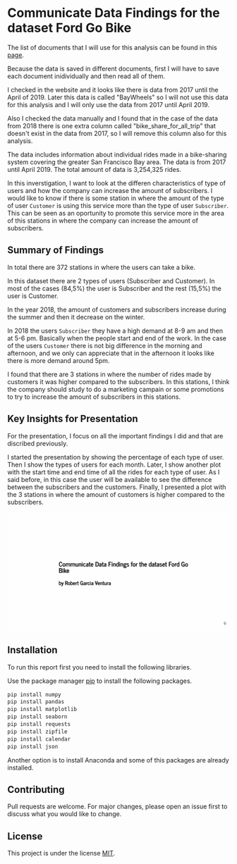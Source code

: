 # Communicate Data Findings for the dataset Ford Go Bike

The list of documents that I will use for this analysis can be found in this [page](https://s3.amazonaws.com/baywheels-data/index.html).

Because the data is saved in different documents, first I will have to save each document inidividually and then read all of them.

I checked in the website and it looks like there is data from 2017 until the April of 2019. Later this data is called "BayWheels" so I will not use this data for this analysis and I will only use the data from 2017 until April 2019.

Also I checked the data manually and I found that in the case of the data from 2018 there is one extra column called "bike_share_for_all_trip" that doesn't exist in the data from 2017, so I will remove this column also for this analysis.

The data includes information about individual rides made in a bike-sharing system covering the greater San Francisco Bay area. The data is from 2017 until April 2019. The total amount of data is 3,254,325 rides.

In this inverstigation, I want to look at the differen characteristics of type of users and how the company can increase the amount of subscribers. I would like to know if there is some station in where the amount of the type of user `Customer` is using this service more than the type of user `Subscriber`. This can be seen as an oportunity to promote this service more in the area of this stations in where the company can increase the amount of subscribers.

## Summary of Findings

In total there are 372 stations in where the users can take a bike. 

In this dataset there are 2 types of users (Subscriber and Customer). In most of the cases (84,5%) the user is Subscriber and the rest (15,5%) the user is Customer.

In the year 2018, the amount of customers and subscribers increase during the summer and then it decrease on the winter.

In 2018 the users `Subscriber` they have a high demand at 8-9 am and then at 5-6 pm. Basically when the people start and end of the work.
In the case of the users `Customer` there is not big difference in the morning and afternoon, and we only can appreciate that in the afternoon it looks like there is more demand around 5pm.

I found that there are 3 stations in where the number of rides made by customers it was higher compared to the subscribers. In this stations, I think the company should study to do a marketing campain or some promotions to try to increase the amount of subscribers in this stations.

## Key Insights for Presentation

For the presentation, I focus on all the important findings I did and that are discribed previously.

I started the presentation by showing the percentage of each type of user.
Then I show the types of users for each month. Later, I show another plot with the start time and end time of all the rides for each type of user.
As I said before, in this case the user will be available to see the difference between the subscribers and the customers.
Finally, I presented a plot with the 3 stations in where the amount of customers is higher compared to the subscribers. 

![presentation](slide_deck.slides.gif)

## Installation

To run this report first you need to install the following libraries.

Use the package manager [pip](https://pip.pypa.io/en/stable/) to install the following packages.

```bash
pip install numpy
pip install pandas
pip install matplotlib
pip install seaborn
pip install requests
pip install zipfile
pip install calendar
pip install json
```

Another option is to install Anaconda and some of this packages are already installed.

## Contributing

Pull requests are welcome. For major changes, please open an issue first to discuss what you would like to change.

## License
This project is under the license [MIT](https://choosealicense.com/licenses/mit/).
